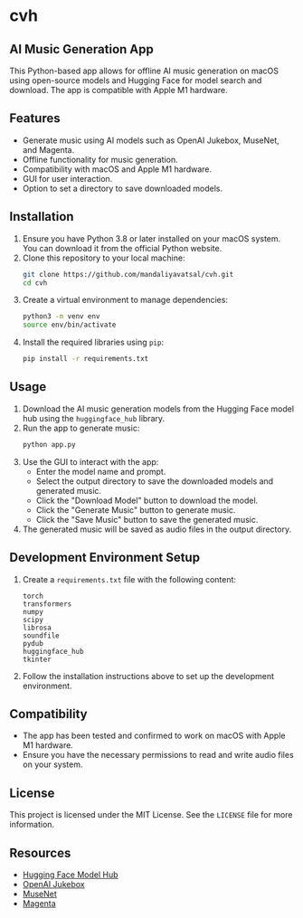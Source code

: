 # cvh

## AI Music Generation App

This Python-based app allows for offline AI music generation on macOS using open-source models and Hugging Face for model search and download. The app is compatible with Apple M1 hardware.

## Features

- Generate music using AI models such as OpenAI Jukebox, MuseNet, and Magenta.
- Offline functionality for music generation.
- Compatibility with macOS and Apple M1 hardware.
- GUI for user interaction.
- Option to set a directory to save downloaded models.

## Installation

1. Ensure you have Python 3.8 or later installed on your macOS system. You can download it from the official Python website.
2. Clone this repository to your local machine:
   ```bash
   git clone https://github.com/mandaliyavatsal/cvh.git
   cd cvh
   ```
3. Create a virtual environment to manage dependencies:
   ```bash
   python3 -m venv env
   source env/bin/activate
   ```
4. Install the required libraries using `pip`:
   ```bash
   pip install -r requirements.txt
   ```

## Usage

1. Download the AI music generation models from the Hugging Face model hub using the `huggingface_hub` library.
2. Run the app to generate music:
   ```bash
   python app.py
   ```
3. Use the GUI to interact with the app:
   - Enter the model name and prompt.
   - Select the output directory to save the downloaded models and generated music.
   - Click the "Download Model" button to download the model.
   - Click the "Generate Music" button to generate music.
   - Click the "Save Music" button to save the generated music.
4. The generated music will be saved as audio files in the output directory.

## Development Environment Setup

1. Create a `requirements.txt` file with the following content:
   ```
   torch
   transformers
   numpy
   scipy
   librosa
   soundfile
   pydub
   huggingface_hub
   tkinter
   ```
2. Follow the installation instructions above to set up the development environment.

## Compatibility

- The app has been tested and confirmed to work on macOS with Apple M1 hardware.
- Ensure you have the necessary permissions to read and write audio files on your system.

## License

This project is licensed under the MIT License. See the `LICENSE` file for more information.

## Resources

- [Hugging Face Model Hub](https://huggingface.co/models)
- [OpenAI Jukebox](https://github.com/openai/jukebox)
- [MuseNet](https://openai.com/blog/musenet/)
- [Magenta](https://magenta.tensorflow.org/)
